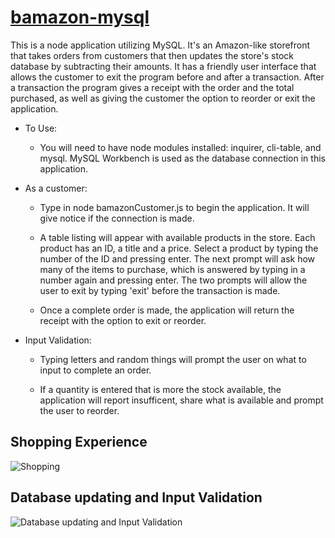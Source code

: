 # [bamazon-mysql](https://alejosjen.github.io/bamazon-mysql/)

This is a node application utilizing MySQL. It's an Amazon-like storefront that takes orders from customers that then updates the store's stock database by subtracting their amounts. It has a friendly user interface that allows the customer to exit the program before and after a transaction. After a transaction the program gives a receipt with the order and the total purchased, as well as giving the customer the option to reorder or exit the application.

* To Use:
  - You will need to have node modules installed: inquirer, cli-table, and mysql. MySQL Workbench is used as the database connection in this application.

* As a customer:
  - Type in node bamazonCustomer.js to begin the application. It will give notice if the connection is made.

  - A table listing will appear with available products in the store. Each product has an ID, a title and a price. Select a product by typing the number of the ID and pressing enter. The next prompt will ask how many of the items to purchase, which is answered by typing in a number again and pressing enter. The two prompts will allow the user to exit by typing 'exit' before the transaction is made.

  - Once a complete order is made, the application will return the receipt with the option to exit or reorder.

* Input Validation:
  - Typing letters and random things will prompt the user on what to input to complete an order.

  - If a quantity is entered that is more the stock available, the application will report insufficent, share what is available and prompt the user to reorder.

## Shopping Experience
![Shopping](https://thumbs.gfycat.com/BrownThoughtfulHammerheadshark-size_restricted.gif)

## Database updating and Input Validation
![Database updating and Input Validation](https://thumbs.gfycat.com/EvilWhiteFallowdeer-size_restricted.gif)
